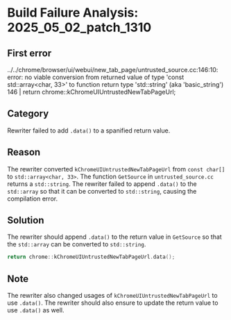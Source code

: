 # Build Failure Analysis: 2025_05_02_patch_1310

## First error

../../chrome/browser/ui/webui/new_tab_page/untrusted_source.cc:146:10: error: no viable conversion from returned value of type 'const std::array<char, 33>' to function return type 'std::string' (aka 'basic_string<char>')
  146 |   return chrome::kChromeUIUntrustedNewTabPageUrl;

## Category
Rewriter failed to add `.data()` to a spanified return value.

## Reason
The rewriter converted `kChromeUIUntrustedNewTabPageUrl` from `const char[]` to `std::array<char, 33>`.  The function `GetSource` in `untrusted_source.cc` returns a `std::string`. The rewriter failed to append `.data()` to the `std::array` so that it can be converted to `std::string`, causing the compilation error.

## Solution
The rewriter should append `.data()` to the return value in `GetSource` so that the `std::array` can be converted to `std::string`.

```c++
return chrome::kChromeUIUntrustedNewTabPageUrl.data();
```

## Note
The rewriter also changed usages of `kChromeUIUntrustedNewTabPageUrl` to use `.data()`. The rewriter should also ensure to update the return value to use `.data()` as well.